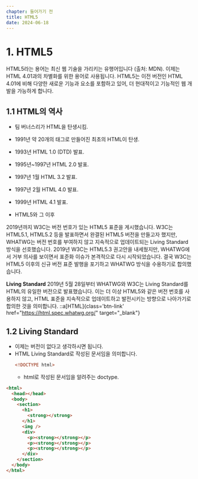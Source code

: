 ```yaml
---
chapter: 들어가기 전
title: HTML5
date: 2024-06-18
---
```


# 1. HTML5

HTML5라는 용어는 최신 웹 기술을 가리키는 유행어입니다 (출처: MDN).
이제는 HTML 4.01과의 차별화를 위한 용어로 사용됩니다. HTML5는 이전 버전인 HTML 4.01에 비해 다양한 새로운 기능과 요소를 포함하고 있어, 더 현대적이고 기능적인 웹 개발을 가능하게 합니다.

## 1.1 HTML의 역사

- 팀 버너스리가 HTML을 탄생시킴.
- 1991년 약 20개의 태그로 만들어진 최초의 HTML이 탄생.
- 1993년 HTML 1.0 (DTD) 발표.
- 1995년~1997년 HTML 2.0 발표.
- 1997년 1월 HTML 3.2 발표.
- 1997년 2월 HTML 4.0 발표.
- 1999년 HTML 4.1 발표.

- HTML5와 그 이후

2019년까지 W3C는 버전 번호가 있는 HTML5 표준을 게시했습니다. W3C는 HTML5.1, HTML5.2 등을 발표하면서 완결된 HTML5 버전을 만들고자 했지만, WHATWG는 버전 번호를 부여하지 않고 지속적으로 업데이트되는 Living Standard 방식을 선호했습니다.
2019년 W3C는 HTML5.3 권고안을 내세웠지만, WHATWG에서 거부 의사를 보이면서 표준화 이슈가 본격적으로 다시 시작되었습니다. 결국 W3C는 HTML5 이후의 신규 버전 표준 발행을 포기하고 WHATWG 방식을 수용하기로 합의했습니다.

**Living Standard**
2019년 5월 28일부터 WHATWG와 W3C는 Living Standard를 HTML의 유일한 버전으로 발표했습니다. 이는 더 이상 HTML5와 같은 버전 번호를 사용하지 않고, HTML 표준을 지속적으로 업데이트하고 발전시키는 방향으로 나아가기로 합의한 것을 의미합니다.
::a[HTML]{class='btn-link' href="https://html.spec.whatwg.org/" target="\_blank"}

## 1.2 Living Standard

- 이제는 버전이 없다고 생각하시면 됩니다.
- HTML Living Standard로 작성된 문서임을 의미합니다.
  ```html
  <!DOCTYPE html>
  ```
  - html로 작성된 문서임을 알려주는 doctype.

```html
<html>
  <head></head>
  <body>
    <section>
      <h1>
        <strong></strong>
      </h1>
      <img />
      <div>
        <p><strong></strong></p>
        <p><strong></strong></p>
        <p><strong></strong></p>
      </div>
    </section>
  </body>
</html>
```
